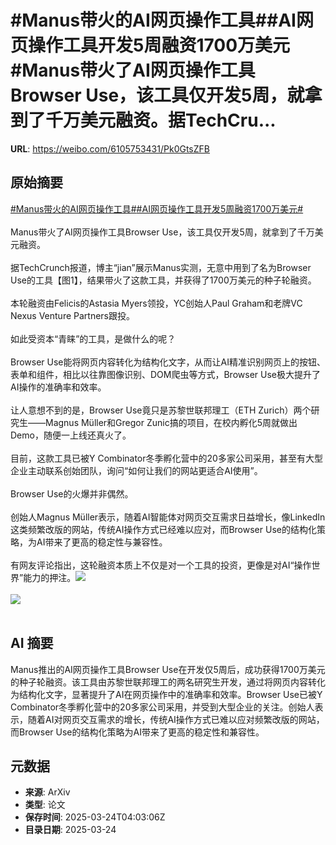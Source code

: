 # #Manus带火的AI网页操作工具##AI网页操作工具开发5周融资1700万美元#Manus带火了AI网页操作工具Browser Use，该工具仅开发5周，就拿到了千万美元融资。据TechCru...

**URL**: https://weibo.com/6105753431/Pk0GtsZFB

## 原始摘要

<a href="https://m.weibo.cn/search?containerid=231522type%3D1%26t%3D10%26q%3D%23Manus%E5%B8%A6%E7%81%AB%E7%9A%84AI%E7%BD%91%E9%A1%B5%E6%93%8D%E4%BD%9C%E5%B7%A5%E5%85%B7%23&amp;extparam=%23Manus%E5%B8%A6%E7%81%AB%E7%9A%84AI%E7%BD%91%E9%A1%B5%E6%93%8D%E4%BD%9C%E5%B7%A5%E5%85%B7%23" data-hide=""><span class="surl-text">#Manus带火的AI网页操作工具#</span></a><a href="https://m.weibo.cn/search?containerid=231522type%3D1%26t%3D10%26q%3D%23AI%E7%BD%91%E9%A1%B5%E6%93%8D%E4%BD%9C%E5%B7%A5%E5%85%B7%E5%BC%80%E5%8F%915%E5%91%A8%E8%9E%8D%E8%B5%841700%E4%B8%87%E7%BE%8E%E5%85%83%23&amp;extparam=%23AI%E7%BD%91%E9%A1%B5%E6%93%8D%E4%BD%9C%E5%B7%A5%E5%85%B7%E5%BC%80%E5%8F%915%E5%91%A8%E8%9E%8D%E8%B5%841700%E4%B8%87%E7%BE%8E%E5%85%83%23" data-hide=""><span class="surl-text">#AI网页操作工具开发5周融资1700万美元#</span></a><br><br>Manus带火了AI网页操作工具Browser Use，该工具仅开发5周，就拿到了千万美元融资。<br><br>据TechCrunch报道，博主“jian”展示Manus实测，无意中用到了名为Browser Use的工具【图1】，结果带火了这款工具，并获得了1700万美元的种子轮融资。<br><br>本轮融资由Felicis的Astasia Myers领投，YC创始人Paul Graham和老牌VC Nexus Venture Partners跟投。<br><br>如此受资本“青睐”的工具，是做什么的呢？<br><br>Browser Use能将网页内容转化为结构化文字，从而让AI精准识别网页上的按钮、表单和组件，相比以往靠图像识别、DOM爬虫等方式，Browser Use极大提升了AI操作的准确率和效率。<br><br>让人意想不到的是，Browser Use竟只是苏黎世联邦理工（ETH Zurich）两个研究生——Magnus Müller和Gregor Zunic搞的项目，在校内孵化5周就做出Demo，随便一上线还真火了。<br><br>目前，这款工具已被Y Combinator冬季孵化营中的20多家公司采用，甚至有大型企业主动联系创始团队，询问“如何让我们的网站更适合AI使用”。<br><br>Browser Use的火爆并非偶然。<br><br>创始人Magnus Müller表示，随着AI智能体对网页交互需求日益增长，像LinkedIn这类频繁改版的网站，传统AI操作方式已经难以应对，而Browser Use的结构化策略，为AI带来了更高的稳定性与兼容性。<br><br>有网友评论指出，这轮融资本质上不仅是对一个工具的投资，更像是对AI“操作世界”能力的押注。<img style="" src="https://tvax3.sinaimg.cn/large/006Fd7o3gy1hzrxd402zwj30ya0xaalo.jpg" referrerpolicy="no-referrer"><br><br><img style="" src="https://tvax2.sinaimg.cn/large/006Fd7o3ly1hzrxcynavfj30zk0np1bs.jpg" referrerpolicy="no-referrer"><br><br>

## AI 摘要

Manus推出的AI网页操作工具Browser Use在开发仅5周后，成功获得1700万美元的种子轮融资。该工具由苏黎世联邦理工的两名研究生开发，通过将网页内容转化为结构化文字，显著提升了AI在网页操作中的准确率和效率。Browser Use已被Y Combinator冬季孵化营中的20多家公司采用，并受到大型企业的关注。创始人表示，随着AI对网页交互需求的增长，传统AI操作方式已难以应对频繁改版的网站，而Browser Use的结构化策略为AI带来了更高的稳定性和兼容性。

## 元数据

- **来源**: ArXiv
- **类型**: 论文
- **保存时间**: 2025-03-24T04:03:06Z
- **目录日期**: 2025-03-24
